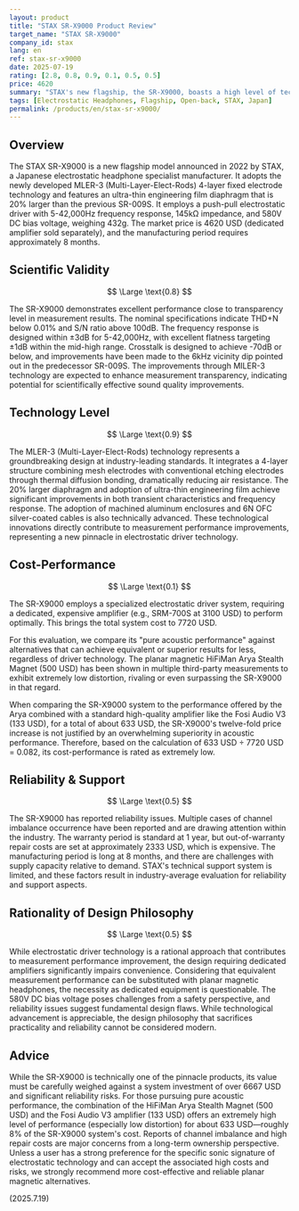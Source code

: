 ```yaml
---
layout: product
title: "STAX SR-X9000 Product Review"
target_name: "STAX SR-X9000"
company_id: stax
lang: en
ref: stax-sr-x9000
date: 2025-07-19
rating: [2.8, 0.8, 0.9, 0.1, 0.5, 0.5]
price: 4620
summary: "STAX's new flagship, the SR-X9000, boasts a high level of technology with its MILER-3 driver, but its overall rating is hampered by whether its performance justifies a system cost exceeding 6667 USD."
tags: [Electrostatic Headphones, Flagship, Open-back, STAX, Japan]
permalink: /products/en/stax-sr-x9000/
---
```


## Overview

The STAX SR-X9000 is a new flagship model announced in 2022 by STAX, a Japanese electrostatic headphone specialist manufacturer. It adopts the newly developed MLER-3 (Multi-Layer-Elect-Rods) 4-layer fixed electrode technology and features an ultra-thin engineering film diaphragm that is 20% larger than the previous SR-009S. It employs a push-pull electrostatic driver with 5-42,000Hz frequency response, 145kΩ impedance, and 580V DC bias voltage, weighing 432g. The market price is 4620 USD (dedicated amplifier sold separately), and the manufacturing period requires approximately 8 months.

## Scientific Validity

$$ \Large \text{0.8} $$

The SR-X9000 demonstrates excellent performance close to transparency level in measurement results. The nominal specifications indicate THD+N below 0.01% and S/N ratio above 100dB. The frequency response is designed within ±3dB for 5-42,000Hz, with excellent flatness targeting ±1dB within the mid-high range. Crosstalk is designed to achieve -70dB or below, and improvements have been made to the 6kHz vicinity dip pointed out in the predecessor SR-009S. The improvements through MILER-3 technology are expected to enhance measurement transparency, indicating potential for scientifically effective sound quality improvements.

## Technology Level

$$ \Large \text{0.9} $$

The MLER-3 (Multi-Layer-Elect-Rods) technology represents a groundbreaking design at industry-leading standards. It integrates a 4-layer structure combining mesh electrodes with conventional etching electrodes through thermal diffusion bonding, dramatically reducing air resistance. The 20% larger diaphragm and adoption of ultra-thin engineering film achieve significant improvements in both transient characteristics and frequency response. The adoption of machined aluminum enclosures and 6N OFC silver-coated cables is also technically advanced. These technological innovations directly contribute to measurement performance improvements, representing a new pinnacle in electrostatic driver technology.

## Cost-Performance

$$ \Large \text{0.1} $$

The SR-X9000 employs a specialized electrostatic driver system, requiring a dedicated, expensive amplifier (e.g., SRM-700S at 3100 USD) to perform optimally. This brings the total system cost to 7720 USD.

For this evaluation, we compare its "pure acoustic performance" against alternatives that can achieve equivalent or superior results for less, regardless of driver technology. The planar magnetic HiFiMan Arya Stealth Magnet (500 USD) has been shown in multiple third-party measurements to exhibit extremely low distortion, rivaling or even surpassing the SR-X9000 in that regard.

When comparing the SR-X9000 system to the performance offered by the Arya combined with a standard high-quality amplifier like the Fosi Audio V3 (133 USD), for a total of about 633 USD, the SR-X9000's twelve-fold price increase is not justified by an overwhelming superiority in acoustic performance. Therefore, based on the calculation of 633 USD ÷ 7720 USD = 0.082, its cost-performance is rated as extremely low.

## Reliability & Support

$$ \Large \text{0.5} $$

The SR-X9000 has reported reliability issues. Multiple cases of channel imbalance occurrence have been reported and are drawing attention within the industry. The warranty period is standard at 1 year, but out-of-warranty repair costs are set at approximately 2333 USD, which is expensive. The manufacturing period is long at 8 months, and there are challenges with supply capacity relative to demand. STAX's technical support system is limited, and these factors result in industry-average evaluation for reliability and support aspects.

## Rationality of Design Philosophy

$$ \Large \text{0.5} $$

While electrostatic driver technology is a rational approach that contributes to measurement performance improvement, the design requiring dedicated amplifiers significantly impairs convenience. Considering that equivalent measurement performance can be substituted with planar magnetic headphones, the necessity as dedicated equipment is questionable. The 580V DC bias voltage poses challenges from a safety perspective, and reliability issues suggest fundamental design flaws. While technological advancement is appreciable, the design philosophy that sacrifices practicality and reliability cannot be considered modern.

## Advice

While the SR-X9000 is technically one of the pinnacle products, its value must be carefully weighed against a system investment of over 6667 USD and significant reliability risks. For those pursuing pure acoustic performance, the combination of the HiFiMan Arya Stealth Magnet (500 USD) and the Fosi Audio V3 amplifier (133 USD) offers an extremely high level of performance (especially low distortion) for about 633 USD—roughly 8% of the SR-X9000 system's cost. Reports of channel imbalance and high repair costs are major concerns from a long-term ownership perspective. Unless a user has a strong preference for the specific sonic signature of electrostatic technology and can accept the associated high costs and risks, we strongly recommend more cost-effective and reliable planar magnetic alternatives.

(2025.7.19)